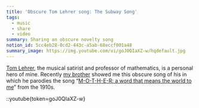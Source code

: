 ```yaml
---
title: 'Obscure Tom Lehrer song: The Subway Song'
tags:
  - music
  - share
  - video
summary: Sharing an obscure novelty song
notion_id: 5cc4eb28-0cd2-443c-a5ab-68eccf001a48
summary_image: https://img.youtube.com/vi/goJ0QIaXZ-w/hqdefault.jpg
---
```

[Tom Lehrer](https://en.wikipedia.org/wiki/Tom_Lehrer), the musical satirist and professor of mathematics, is a personal hero of mine. Recently [my brother](https://thatsmathematics.com/blog/) showed me this obscure song of his in which he parodies the song “[M-O-T-H-E-R: a word that means the world to me](https://dmr.bsu.edu/digital/collection/ShtMus/id/720)” from the 1910s.

::youtube{token=goJ0QIaXZ-w}
